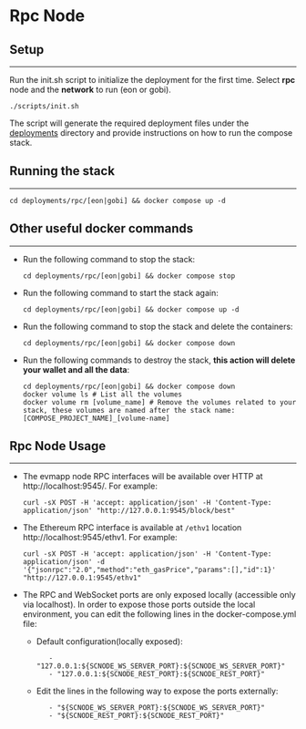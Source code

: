 # Rpc Node

## Setup

--- 

Run the init.sh script to initialize the deployment for the first time. Select **rpc** node and the **network** to run (eon or gobi).

```shell
./scripts/init.sh
```

The script will generate the required deployment files under the [deployments](../deployments) directory and provide instructions on how to run the compose stack.

## Running the stack

--- 

```shell
cd deployments/rpc/[eon|gobi] && docker compose up -d
```

## Other useful docker commands

--- 

- Run the following command to stop the stack:
    ```shell
    cd deployments/rpc/[eon|gobi] && docker compose stop
    ```
- Run the following command to start the stack again:
    ```shell
    cd deployments/rpc/[eon|gobi] && docker compose up -d
    ```
- Run the following command to stop the stack and delete the containers:
    ```shell
    cd deployments/rpc/[eon|gobi] && docker compose down
    ```
- Run the following commands to destroy the stack, **this action will delete your wallet and all the data**:
    ```shell
    cd deployments/rpc/[eon|gobi] && docker compose down
    docker volume ls # List all the volumes
    docker volume rm [volume_name] # Remove the volumes related to your stack, these volumes are named after the stack name: [COMPOSE_PROJECT_NAME]_[volume-name]
    ```

## Rpc Node Usage

---

- The evmapp node RPC interfaces will be available over HTTP at http://localhost:9545/. For example:
   ```shell
   curl -sX POST -H 'accept: application/json' -H 'Content-Type: application/json' "http://127.0.0.1:9545/block/best"
   ```

- The Ethereum RPC interface is available at `/ethv1` location http://localhost:9545/ethv1. For example:
   ```shell
   curl -sX POST -H 'accept: application/json' -H 'Content-Type: application/json' -d '{"jsonrpc":"2.0","method":"eth_gasPrice","params":[],"id":1}' "http://127.0.0.1:9545/ethv1"
   ```

- The RPC and WebSocket ports are only exposed locally (accessible only via localhost). In order to expose those ports outside the local environment, you can edit the following lines in the docker-compose.yml file:
    - Default configuration(locally exposed):
       ```
          - "127.0.0.1:${SCNODE_WS_SERVER_PORT}:${SCNODE_WS_SERVER_PORT}"
          - "127.0.0.1:${SCNODE_REST_PORT}:${SCNODE_REST_PORT}"
       ```

    - Edit the lines in the following way to expose the ports externally:
       ```
          - "${SCNODE_WS_SERVER_PORT}:${SCNODE_WS_SERVER_PORT}"
          - "${SCNODE_REST_PORT}:${SCNODE_REST_PORT}"
       ```
